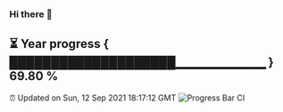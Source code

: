 ### Hi there 👋
⏳ Year progress { ████████████████████▁▁▁▁▁▁▁▁▁▁ } 69.80 %
---
⏰ Updated on Sun, 12 Sep 2021 18:17:12 GMT
![Progress Bar CI](https://github.com/liununu/liununu/workflows/Progress%20Bar%20CI/badge.svg)
